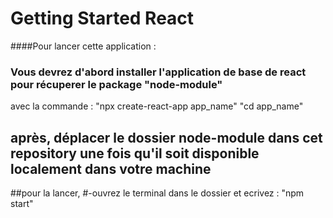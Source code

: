 # Getting Started React
####Pour lancer cette application :
### Vous devrez d'abord installer l'application de base de react pour récuperer le package "node-module"
avec la commande :
"npx create-react-app app_name"
"cd app_name"
## après, déplacer le dossier node-module dans cet repository une fois qu'il soit disponible localement dans votre machine
##pour la lancer,
#-ouvrez le terminal dans le dossier et ecrivez :
"npm start"




